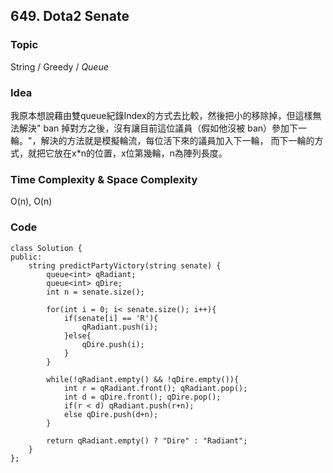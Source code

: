 ## 649. Dota2 Senate

### Topic
String / Greedy / *Queue*

### Idea
我原本想說藉由雙queue紀錄Index的方式去比較，然後把小的移除掉，但這樣無法解決" ban 掉對方之後，沒有讓目前這位議員（假如他沒被 ban）參加下一輪。"，解決的方法就是模擬輪流，每位活下來的議員加入下一輪，
而下一輪的方式，就把它放在x*n的位置，x位第幾輪，n為陣列長度。

### Time Complexity & Space Complexity
O(n), O(n)

### Code
```
class Solution {
public:
    string predictPartyVictory(string senate) {
        queue<int> qRadiant;
        queue<int> qDire;
        int n = senate.size();

        for(int i = 0; i< senate.size(); i++){
            if(senate[i] == 'R'){
                qRadiant.push(i);
            }else{
                qDire.push(i);
            }
        }

        while(!qRadiant.empty() && !qDire.empty()){
            int r = qRadiant.front(); qRadiant.pop();
            int d = qDire.front(); qDire.pop();
            if(r < d) qRadiant.push(r+n);
            else qDire.push(d+n);
        }

        return qRadiant.empty() ? "Dire" : "Radiant";
    }
};
```
